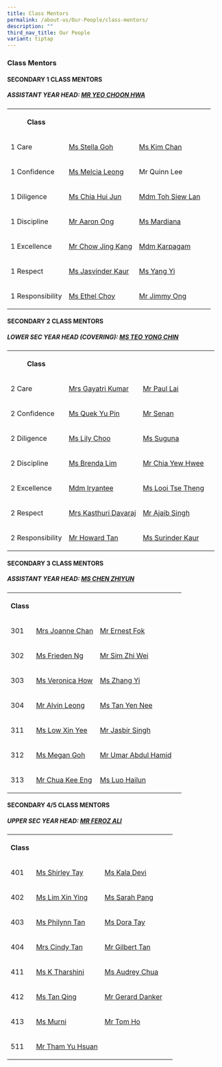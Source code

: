 ```yaml
---
title: Class Mentors
permalink: /about-us/Our-People/class-mentors/
description: ""
third_nav_title: Our People
variant: tiptap
---
```

<h3>Class Mentors</h3><h4>SECONDARY 1 CLASS MENTORS</h4><h5>ASSISTANT YEAR HEAD: <a href="mailto:yeo_choon_hwa@moe.edu.sg" rel="noopener noreferrer nofollow" target="_blank">MR YEO CHOON HWA</a></h5><table><tbody><tr><th rowspan="1" colspan="1"><p>Class</p></th><th rowspan="1" colspan="1"><p></p></th><th rowspan="1" colspan="1"><p></p></th><th rowspan="1" colspan="1"><p></p></th></tr><tr><td rowspan="1" colspan="1"><p>1 Care</p></td><td rowspan="1" colspan="1"><p><a href="mailto:stella_goh@moe.edu.sg" rel="noopener noreferrer nofollow" target="_blank">Ms Stella Goh</a></p></td><td rowspan="1" colspan="1"><p><a href="mailto:" rel="noopener noreferrer nofollow" target="_blank">Ms Kim Chan</a></p></td><td rowspan="1" colspan="1"><p></p></td></tr><tr><td rowspan="1" colspan="1"><p>1 Confidence</p></td><td rowspan="1" colspan="1"><p><a href="mailto:hui_lin_melcia_leong@moe.edu.sg" rel="noopener noreferrer nofollow" target="_blank">Ms Melcia Leong</a></p></td><td rowspan="1" colspan="1"><p>Mr Quinn Lee</p></td><td rowspan="1" colspan="1"><p></p></td></tr><tr><td rowspan="1" colspan="1"><p>1 Diligence</p></td><td rowspan="1" colspan="1"><p><a href="mailto:chia_hui_jun@moe.edu.sg" rel="noopener noreferrer nofollow" target="_blank">Ms Chia Hui Jun</a></p></td><td rowspan="1" colspan="1"><p><a href="mailto:toh_siew_lan@moe.edu.sg" rel="noopener noreferrer nofollow" target="_blank">Mdm Toh Siew Lan</a></p></td><td rowspan="1" colspan="1"><p></p></td></tr><tr><td rowspan="1" colspan="1"><p>1 Discipline</p></td><td rowspan="1" colspan="1"><p><a href="mailto:ong_meng_yeow_aaron@moe.edu.sg" rel="noopener noreferrer nofollow" target="_blank">Mr Aaron Ong</a></p></td><td rowspan="1" colspan="1"><p><a href="mailto:mardiana_binti_mohd_ahzhar@schools.gov.sg" rel="noopener noreferrer nofollow" target="_blank">Ms Mardiana</a></p></td><td rowspan="1" colspan="1"><p></p></td></tr><tr><td rowspan="1" colspan="1"><p>1 Excellence</p></td><td rowspan="1" colspan="1"><p><a href="mailto:Chow_Jing_Kang@moe.edu.sg" rel="noopener noreferrer nofollow" target="_blank">Mr Chow Jing Kang</a></p></td><td rowspan="1" colspan="1"><p><a href="mailto:ulaganathan_karpagam@moe.edu.sg" rel="noopener noreferrer nofollow" target="_blank">Mdm Karpagam</a></p></td><td rowspan="1" colspan="1"><p></p></td></tr><tr><td rowspan="1" colspan="1"><p>1 Respect</p></td><td rowspan="1" colspan="1"><p><a href="mailto:jasvinder_kaur_pannu@moe.edu.sg" rel="noopener noreferrer nofollow" target="_blank">Ms Jasvinder Kaur</a></p></td><td rowspan="1" colspan="1"><p><a href="mailto:Yang_Yi@moe.edu.sg" rel="noopener noreferrer nofollow" target="_blank">Ms Yang Yi</a></p></td><td rowspan="1" colspan="1"><p></p></td></tr><tr><td rowspan="1" colspan="1"><p>1 Responsibility</p></td><td rowspan="1" colspan="1"><p><a href="mailto:choy_hui_zhen_ethel@moe.edu.sg" rel="noopener noreferrer nofollow" target="_blank">Ms Ethel Choy</a></p></td><td rowspan="1" colspan="1"><p><a href="mailto:ong_meng_guan_jimmy@moe.edu.sg" rel="noopener noreferrer nofollow" target="_blank">Mr Jimmy Ong</a></p></td><td rowspan="1" colspan="1"><p></p></td></tr></tbody></table><h4>SECONDARY 2 CLASS MENTORS</h4><h5>LOWER SEC YEAR HEAD (COVERING): <a href="mailto:teo_yong_chin@moe.edu.sg" rel="noopener noreferrer nofollow" target="_blank">MS TEO YONG CHIN</a></h5><table><tbody><tr><th rowspan="1" colspan="1"><p>Class</p></th><th rowspan="1" colspan="1"><p></p></th><th rowspan="1" colspan="1"><p></p></th><th rowspan="1" colspan="1"><p></p></th></tr><tr><td rowspan="1" colspan="1"><p>2 Care</p></td><td rowspan="1" colspan="1"><p><a href="mailto:gayatri_devi@moe.edu.sg" rel="noopener noreferrer nofollow" target="_blank">Mrs Gayatri Kumar</a></p></td><td rowspan="1" colspan="1"><p><a href="mailto:paul_lai_chyi_shyan@moe.edu.sg" rel="noopener noreferrer nofollow" target="_blank">Mr Paul Lai</a></p></td><td rowspan="1" colspan="1"><p></p></td></tr><tr><td rowspan="1" colspan="1"><p>2 Confidence</p></td><td rowspan="1" colspan="1"><p><a href="mailto:quek_yu_pin@moe.edu.sg" rel="noopener noreferrer nofollow" target="_blank">Ms Quek Yu Pin</a></p></td><td rowspan="1" colspan="1"><p><a href="mailto:senan_b_long@moe.edu.sg" rel="noopener noreferrer nofollow" target="_blank">Mr Senan</a></p></td><td rowspan="1" colspan="1"><p></p></td></tr><tr><td rowspan="1" colspan="1"><p>2 Diligence</p></td><td rowspan="1" colspan="1"><p><a href="mailto:choo_li_chin_lily@moe.edu.sg" rel="noopener noreferrer nofollow" target="_blank">Ms Lily Choo</a></p></td><td rowspan="1" colspan="1"><p><a href="mailto:manikandan_suguna@moe.edu.sg" rel="noopener noreferrer nofollow" target="_blank">Ms Suguna</a></p></td><td rowspan="1" colspan="1"><p></p></td></tr><tr><td rowspan="1" colspan="1"><p>2 Discipline</p></td><td rowspan="1" colspan="1"><p><a href="mailto:lim_jing_qi_brenda@moe.edu.sg" rel="noopener noreferrer nofollow" target="_blank">Ms Brenda Lim</a></p></td><td rowspan="1" colspan="1"><p><a href="mailto:chia_yew_hwee@moe.edu.sg" rel="noopener noreferrer nofollow" target="_blank">Mr Chia Yew Hwee</a></p></td><td rowspan="1" colspan="1"><p></p></td></tr><tr><td rowspan="1" colspan="1"><p>2 Excellence</p></td><td rowspan="1" colspan="1"><p><a href="mailto:iryantee_jaffar@moe.edu.sg" rel="noopener noreferrer nofollow" target="_blank">Mdm Iryantee</a></p></td><td rowspan="1" colspan="1"><p><a href="mailto:looi_tse_theng@moe.edu.sg" rel="noopener noreferrer nofollow" target="_blank">Ms Looi Tse Theng</a></p></td><td rowspan="1" colspan="1"><p></p></td></tr><tr><td rowspan="1" colspan="1"><p>2 Respect</p></td><td rowspan="1" colspan="1"><p><a href="mailto:kasthuri_mahanthran@moe.edu.sg" rel="noopener noreferrer nofollow" target="_blank">Mrs Kasthuri Davaraj</a></p></td><td rowspan="1" colspan="1"><p><a href="mailto:ajaib_singh_gurbachan_s@moe.edu.sg" rel="noopener noreferrer nofollow" target="_blank">Mr Ajaib Singh</a></p></td><td rowspan="1" colspan="1"><p></p></td></tr><tr><td rowspan="1" colspan="1"><p>2 Responsibility</p></td><td rowspan="1" colspan="1"><p><a href="mailto:tan_ching_hau_howard@moe.edu.sg" rel="noopener noreferrer nofollow" target="_blank">Mr Howard Tan</a></p></td><td rowspan="1" colspan="1"><p><a href="mailto:surinder_kaur@moe.edu.sg" rel="noopener noreferrer nofollow" target="_blank">Ms Surinder Kaur</a></p></td><td rowspan="1" colspan="1"><p></p></td></tr></tbody></table><h4>SECONDARY 3 CLASS MENTORS</h4><h5>ASSISTANT YEAR HEAD: <a href="mailto:chen_zhiyun@moe.edu.sg" rel="noopener noreferrer nofollow" target="_blank">MS CHEN ZHIYUN</a></h5><table><tbody><tr><th rowspan="1" colspan="1"><p>Class</p></th><th rowspan="1" colspan="1"><p></p></th><th rowspan="1" colspan="1"><p></p></th><th rowspan="1" colspan="1"><p></p></th></tr><tr><td rowspan="1" colspan="1"><p>301</p></td><td rowspan="1" colspan="1"><p><a href="mailto:jia_en_joanne_loo@moe.edu.sg" rel="noopener noreferrer nofollow" target="_blank">Mrs Joanne Chan</a></p></td><td rowspan="1" colspan="1"><p><a href="mailto:fok_chee_wel@moe.edu.sg" rel="noopener noreferrer nofollow" target="_blank">Mr Ernest Fok</a></p></td><td rowspan="1" colspan="1"><p></p></td></tr><tr><td rowspan="1" colspan="1"><p>302</p></td><td rowspan="1" colspan="1"><p><a href="mailto:ng_chih_qing@moe.edu.sg" rel="noopener noreferrer nofollow" target="_blank">Ms Frieden Ng</a></p></td><td rowspan="1" colspan="1"><p><a href="mailto:sim_zhi_wei@moe.edu.sg" rel="noopener noreferrer nofollow" target="_blank">Mr Sim Zhi Wei</a></p></td><td rowspan="1" colspan="1"><p></p></td></tr><tr><td rowspan="1" colspan="1"><p>303</p></td><td rowspan="1" colspan="1"><p><a href="mailto:how_xin_yi_veronica@moe.edu.sg" rel="noopener noreferrer nofollow" target="_blank">Ms Veronica How</a></p></td><td rowspan="1" colspan="1"><p><a href="mailto:zhang_yi_a@moe.edu.sg" rel="noopener noreferrer nofollow" target="_blank">Ms Zhang Yi</a></p></td><td rowspan="1" colspan="1"><p></p></td></tr><tr><td rowspan="1" colspan="1"><p>304</p></td><td rowspan="1" colspan="1"><p><a href="mailto:leong_wei_jie_alvin@moe.edu.sg" rel="noopener noreferrer nofollow" target="_blank">Mr Alvin Leong</a></p></td><td rowspan="1" colspan="1"><p><a href="mailto:tan_yen_nee@moe.edu.sg" rel="noopener noreferrer nofollow" target="_blank">Ms Tan Yen Nee</a></p></td><td rowspan="1" colspan="1"><p></p></td></tr><tr><td rowspan="1" colspan="1"><p>311</p></td><td rowspan="1" colspan="1"><p><a href="mailto:low_xin_yee@moe.edu.sg" rel="noopener noreferrer nofollow" target="_blank">Ms Low Xin Yee</a></p></td><td rowspan="1" colspan="1"><p><a href="mailto:jasbir_singh_a@moe.edu.sg" rel="noopener noreferrer nofollow" target="_blank">Mr Jasbir Singh</a></p></td><td rowspan="1" colspan="1"><p></p></td></tr><tr><td rowspan="1" colspan="1"><p>312</p></td><td rowspan="1" colspan="1"><p><a href="mailto:goh_xin_yi_megan@moe.edu.sg" rel="noopener noreferrer nofollow" target="_blank">Ms Megan Goh</a></p></td><td rowspan="1" colspan="1"><p><a href="mailto:umar_abdul_hamid@moe.edu.sg" rel="noopener noreferrer nofollow" target="_blank">Mr Umar Abdul Hamid</a></p></td><td rowspan="1" colspan="1"><p></p></td></tr><tr><td rowspan="1" colspan="1"><p>313</p></td><td rowspan="1" colspan="1"><p><a href="mailto:chua_kee_eng@moe.edu.sg" rel="noopener noreferrer nofollow" target="_blank">Mr Chua Kee Eng</a></p></td><td rowspan="1" colspan="1"><p><a href="mailto:luo_hailun@moe.edu.sg" rel="noopener noreferrer nofollow" target="_blank">Ms Luo Hailun</a></p></td><td rowspan="1" colspan="1"><p></p></td></tr></tbody></table><h4>SECONDARY 4/5 CLASS MENTORS</h4><h5>UPPER SEC YEAR HEAD: <a href="mailto:feroz_ali@moe.edu.sg" rel="noopener noreferrer nofollow" target="_blank">MR FEROZ ALI</a></h5><table><tbody><tr><th rowspan="1" colspan="1"><p>Class</p></th><th rowspan="1" colspan="1"><p></p></th><th rowspan="1" colspan="1"><p></p></th><th rowspan="1" colspan="1"><p></p></th></tr><tr><td rowspan="1" colspan="1"><p>401</p></td><td rowspan="1" colspan="1"><p><a href="mailto:Shirley_Tay@moe.edu.sg" rel="noopener noreferrer nofollow" target="_blank">Ms Shirley Tay</a></p></td><td rowspan="1" colspan="1"><p><a href="mailto:kala_devi_santha_kumar@moe.edu.sg" rel="noopener noreferrer nofollow" target="_blank">Ms Kala Devi</a></p></td><td rowspan="1" colspan="1"><p></p></td></tr><tr><td rowspan="1" colspan="1"><p>402</p></td><td rowspan="1" colspan="1"><p><a href="mailto:lim_xin_ying_1@moe.edu.sg" rel="noopener noreferrer nofollow" target="_blank">Ms Lim Xin Ying</a></p></td><td rowspan="1" colspan="1"><p><a href="mailto:Sarah_PANG_PEI_WEN@moe.edu.sg" rel="noopener noreferrer nofollow" target="_blank">Ms Sarah Pang</a></p></td><td rowspan="1" colspan="1"><p></p></td></tr><tr><td rowspan="1" colspan="1"><p>403</p></td><td rowspan="1" colspan="1"><p><a href="mailto:tan_hong_bee_philynn@moe.edu.sg" rel="noopener noreferrer nofollow" target="_blank">Ms Philynn Tan</a></p></td><td rowspan="1" colspan="1"><p><a href="mailto:dora_tay_hui_xuan@moe.edu.sg" rel="noopener noreferrer nofollow" target="_blank">Ms Dora Tay</a></p></td><td rowspan="1" colspan="1"><p></p></td></tr><tr><td rowspan="1" colspan="1"><p>404</p></td><td rowspan="1" colspan="1"><p><a href="mailto:yew_siew_ping_cindy@moe.edu.sg" rel="noopener noreferrer nofollow" target="_blank">Mrs Cindy Tan</a></p></td><td rowspan="1" colspan="1"><p><a href="mailto:gilbert_tan_wei_beng@moe.edu.sg" rel="noopener noreferrer nofollow" target="_blank">Mr Gilbert Tan</a></p></td><td rowspan="1" colspan="1"><p></p></td></tr><tr><td rowspan="1" colspan="1"><p>411</p></td><td rowspan="1" colspan="1"><p><a href="mailto:tharshini_karthigesan@moe.edu.sg" rel="noopener noreferrer nofollow" target="_blank">Ms K Tharshini</a></p></td><td rowspan="1" colspan="1"><p><a href="mailto:chua_sing_li_audrey@moe.edu.sg" rel="noopener noreferrer nofollow" target="_blank">Ms Audrey Chua</a></p></td><td rowspan="1" colspan="1"><p></p></td></tr><tr><td rowspan="1" colspan="1"><p>412</p></td><td rowspan="1" colspan="1"><p><a href="mailto:tan_qing@moe.edu.sg" rel="noopener noreferrer nofollow" target="_blank">Ms Tan Qing</a></p></td><td rowspan="1" colspan="1"><p><a href="mailto:gerard_danker@moe.edu.sg" rel="noopener noreferrer nofollow" target="_blank">Mr Gerard Danker</a></p></td><td rowspan="1" colspan="1"><p></p></td></tr><tr><td rowspan="1" colspan="1"><p>413</p></td><td rowspan="1" colspan="1"><p><a href="mailto:murni_iryani_mohd_hanafi@moe.edu.sg" rel="noopener noreferrer nofollow" target="_blank">Ms Murni</a></p></td><td rowspan="1" colspan="1"><p><a href="mailto:ho_hai_long@moe.edu.sg" rel="noopener noreferrer nofollow" target="_blank">Mr Tom Ho</a></p></td><td rowspan="1" colspan="1"><p></p></td></tr><tr><td rowspan="1" colspan="1"><p>511</p></td><td rowspan="1" colspan="1"><p><a href="mailto:tham_yu_hsuan@moe.edu.sg" rel="noopener noreferrer nofollow" target="_blank">Mr Tham Yu Hsuan</a></p></td><td rowspan="1" colspan="1"><p></p></td><td rowspan="1" colspan="1"><p></p></td></tr></tbody></table><p></p>